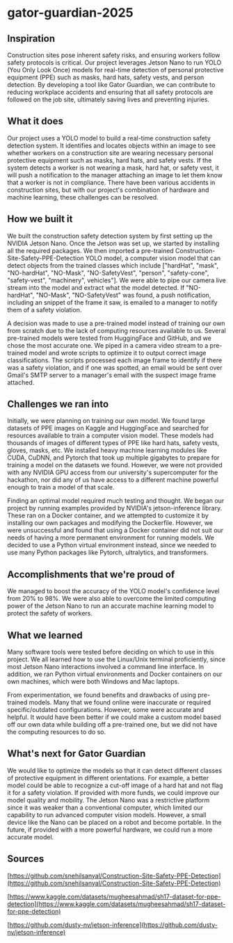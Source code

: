# gator-guardian-2025
## Inspiration
Construction sites pose inherent safety risks, and ensuring workers follow safety protocols is critical. Our project leverages Jetson Nano to run YOLO (You Only Look Once) models for real-time detection of personal protective equipment (PPE) such as masks, hard hats, safety vests, and person detection. By developing a tool like Gator Guardian, we can contribute to reducing workplace accidents and ensuring that all safety protocols are followed on the job site, ultimately saving lives and preventing injuries. 

## What it does
Our project uses a YOLO model to build a real-time construction safety detection system. It identifies and locates objects within an image to see whether workers on a construction site are wearing necessary personal protective equipment such as masks, hard hats, and safety vests. If the system detects a worker is not wearing a mask, hard hat, or safety vest, it will push a notification to the manager attaching an image to let them know that a worker is not in compliance. There have been various accidents in construction sites, but with our project's combination of hardware and machine learning, these challenges can be resolved. 

## How we built it
We built the construction safety detection system by first setting up the NVIDIA Jetson Nano. Once the Jetson was set up, we started by installing all the required packages. We then imported a pre-trained Construction-Site-Safety-PPE-Detection YOLO model, a computer vision model that can detect objects from the trained classes which include ["hardHat", "mask", "NO-hardHat", "NO-Mask", "NO-SafetyVest", "person", "safety-cone", "safety-vest", "machinery", vehicles"]. We were able to pipe our camera live stream into the model and extract what the model detected. If "NO-hardHat", "NO-Mask", "NO-SafetyVest" was found, a push notification, including an snippet of the frame it saw, is emailed to a manager to notify them of a safety violation. 

A decision was made to use a pre-trained model instead of training our own from scratch due to the lack of computing resources available to us. Several pre-trained models were tested from HuggingFace and GitHub, and we chose the most accurate one. We piped in a camera video stream to a pre-trained model and wrote scripts to optimize it to output correct image classifications. The scripts processed each image frame to identify if there was a safety violation, and if one was spotted, an email would be sent over Gmail's SMTP server to a manager's email with the suspect image frame attached.

## Challenges we ran into
Initially, we were planning on training our own model. We found large datasets of PPE images on Kaggle and HuggingFace and searched for resources available to train a computer vision model. These models had thousands of images of different types of PPE like hard hats, safety vests, gloves, masks, etc. We installed heavy machine learning modules like CUDA, CuDNN, and Pytorch that took up multiple gigabytes to prepare for training a model on the datasets we found. However, we were not provided with any NVIDIA GPU access from our university's supercomputer for the hackathon, nor did any of us have access to a different machine powerful enough to train a model of that scale. 

Finding an optimal model required much testing and thought. We began our project by running examples provided by NVIDIA's jetson-inference library. These ran on a Docker container, and we attempted to customize it by installing our own packages and modifying the Dockerfile. However, we were unsuccessful and found that using a Docker container did not suit our needs of having a more permanent environment for running models. We decided to use a Python virtual environment instead, since we needed to use many Python packages like Pytorch, ultralytics, and transformers. 

## Accomplishments that we're proud of
We managed to boost the accuracy of the YOLO model's confidence level from 20% to 98%. We were also able to overcome the limited computing power of the Jetson Nano to run an accurate machine learning model to protect the safety of workers.

## What we learned
Many software tools were tested before deciding on which to use in this project. We all learned how to use the Linux/Unix terminal proficiently, since most Jetson Nano interactions involved a command line interface. In addition, we ran Python virtual environments and Docker containers on our own machines, which were both Windows and Mac laptops. 

From experimentation, we found benefits and drawbacks of using pre-trained models. Many that we found online were inaccurate or required specific/outdated configurations. However, some were accurate and helpful. It would have been better if we could make a custom model based off our own data while building off a pre-trained one, but we did not have the computing resources to do so.

## What's next for Gator Guardian 
We would like to optimize the models so that it can detect different classes of protective equipment in different orientations. For example, a better model could be able to recognize a cut-off image of a hard hat and not flag it for a safety violation. If provided with more funds, we could improve our model quality and mobility. The Jetson Nano was a restrictive platform since it was weaker than a conventional computer, which limited our capability to run advanced computer vision models. However, a small device like the Nano can be placed on a robot and become portable. In the future, if provided with a more powerful hardware, we could run a more accurate model.

## Sources
[https://github.com/snehilsanyal/Construction-Site-Safety-PPE-Detection](https://github.com/snehilsanyal/Construction-Site-Safety-PPE-Detection)

[https://www.kaggle.com/datasets/mugheesahmad/sh17-dataset-for-ppe-detection](https://www.kaggle.com/datasets/mugheesahmad/sh17-dataset-for-ppe-detection)

[https://github.com/dusty-nv/jetson-inference](https://github.com/dusty-nv/jetson-inference)
